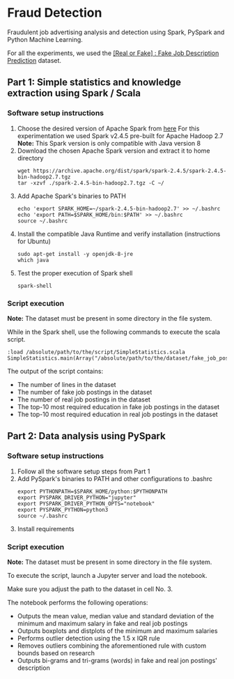 # Fraud Detection
Fraudulent job advertising analysis and detection using Spark, PySpark and Python Machine Learning.

For all the experiments, we used the [[Real or Fake] : Fake Job Description Prediction](https://www.kaggle.com/shivamb/real-or-fake-fake-jobposting-prediction) dataset.

## Part 1: Simple statistics and knowledge extraction using Spark / Scala

### Software setup instructions

1. Choose the desired version of Apache Spark from [here](https://spark.apache.org/downloads.html)
    For this experimentation we used Spark v2.4.5 pre-built for Apache Hadoop 2.7
    **Note:** This Spark version is only compatible with Java version 8
2. Download the chosen Apache Spark version and extract it to home directory
    ```console
    wget https://archive.apache.org/dist/spark/spark-2.4.5/spark-2.4.5-bin-hadoop2.7.tgz
    tar -xzvf ./spark-2.4.5-bin-hadoop2.7.tgz -C ~/
    ```
3. Add Apache Spark's binaries to PATH
    ```console
    echo 'export SPARK_HOME=~/spark-2.4.5-bin-hadoop2.7' >> ~/.bashrc
    echo 'export PATH=$SPARK_HOME/bin:$PATH' >> ~/.bashrc
    source ~/.bashrc
    ```
4. Install the compatible Java Runtime and verify installation (instructions for Ubuntu)
    ```console
    sudo apt-get install -y openjdk-8-jre
    which java
    ```
5. Test the proper execution of Spark shell
    ```console
    spark-shell
    ```

### Script execution

**Note:** The dataset must be present in some directory in the file system.

While in the Spark shell, use the following commands to execute the scala script.
```console
:load /absolute/path/to/the/script/SimpleStatistics.scala
SimpleStatistics.main(Array("/absolute/path/to/the/dataset/fake_job_postings.csv"))
```

The output of the script contains:
* The number of lines in the dataset
* The number of fake job postings in the dataset
* The number of real job postings in the dataset
* The top-10 most required education in fake job postings in the dataset
* The top-10 most required education in real job postings in the dataset

## Part 2: Data analysis using PySpark

### Software setup instructions

1. Follow all the software setup steps from Part 1
2. Add PySpark's binaries to PATH and other configurations to .bashrc
    ```console
    export PYTHONPATH=$SPARK_HOME/python:$PYTHONPATH
    export PYSPARK_DRIVER_PYTHON="jupyter"
    export PYSPARK_DRIVER_PYTHON_OPTS="notebook"
    export PYSPARK_PYTHON=python3
    source ~/.bashrc
    ```
3. Install requirements

### Script execution

**Note:** The dataset must be present in some directory in the file system.

To execute the script, launch a Jupyter server and load the notebook.

Make sure you adjust the path to the dataset in cell No. 3.

The notebook performs the following operations:
* Outputs the mean value, median value and standard deviation of the minimum and maximum salary in fake and real job postings
* Outputs boxplots and distplots of the minimum and maximum salaries
* Performs outlier detection using the 1.5 x IQR rule
* Removes outliers combining the aforementioned rule with custom bounds based on research
* Outputs bi-grams and tri-grams (words) in fake and real jon postings' description
